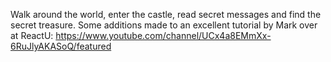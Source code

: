 Walk around the world, enter the castle, read secret messages and find the secret treasure.
Some additions made to an excellent tutorial by Mark over at ReactU: https://www.youtube.com/channel/UCx4a8EMmXx-6RuJlyAKASoQ/featured

